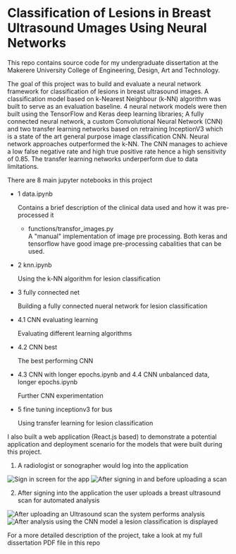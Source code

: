 # Classification of Lesions in Breast Ultrasound Umages Using Neural Networks

This repo contains source code for my undergraduate dissertation at the Makerere University College of Engineering, Design, Art and Technology.

The goal of this project was to build and evaluate a neural network framework for classification of lesions in breast ultrasound images. A classification model based on k-Nearest Neighbour (k-NN) algorithm was built to serve as an evaluation baseline. 4 neural network models were then built using the TensorFlow and Keras deep learning libraries; A fully connected neural network, a custom Convolutional Neural Network (CNN) and two transfer learning networks based on retraining InceptionV3 which is a state of the art general purpose image classification CNN. Neural network approaches outperformed the k-NN. The CNN manages to achieve a low false negative rate and high true positive rate hence a high sensitivity of 0.85. The transfer learning networks underperform due to data limitations.

There are 8 main jupyter notebooks in this project
 * 1 data.ipynb

   Contains a brief description of the clinical data used and how it was pre-processed it
    * functions/transfor_images.py      
      A "manual" implementation of image pre processing. Both keras and tensorflow have good image pre-processing cabalities that can be used.
 * 2 knn.ipynb

   Using the k-NN algorithm for lesion classification
 * 3 fully connected net

   Building a fully connected nueral network for lesion classification
 * 4.1 CNN evaluating learning
   
   Evaluating different learning algorithms
 * 4.2 CNN best
   
   The best performing CNN
 * 4.3 CNN with longer epochs.ipynb and 4.4 CNN unbalanced data, longer epochs.ipynb
   
   Further CNN experimentation

 * 5 fine tuning inceptionv3 for bus
   
   Using transfer learning for lesion classification

I also built a web application (React.js based) to demonstrate a potential application and deployment scenario for the models that were built during this project.

1. A radiologist or sonographer would log into the application

![Sign in screen for the app](https://github.com/mungujn/machine-learning-detect-cancer/raw/master/images/images/login.PNG "Sign in screen for the app")
![After signing in and before uploading a scan](https://github.com/mungujn/machine-learning-detect-cancer/raw/master/images/images/after_sign_in.PNG "After signing in and before uploading a scan")

2. After signing into the application the user uploads a breast ultrasound scan for automated analysis

![After uploading an Ultrasound scan the system performs analysis](https://github.com/mungujn/machine-learning-detect-cancer/raw/master/images/images/processing.PNG "After uploading an Ultrasound scan the system performs analysis")
![After analysis using the CNN model a lesion classification is displayed](https://github.com/mungujn/machine-learning-detect-cancer/raw/master/images/images/analysis_complete.PNG "After analysis using the CNN model a lesion classification is displayed")


For a more detailed description of the project, take a look at my full dissertation PDF file in this repo